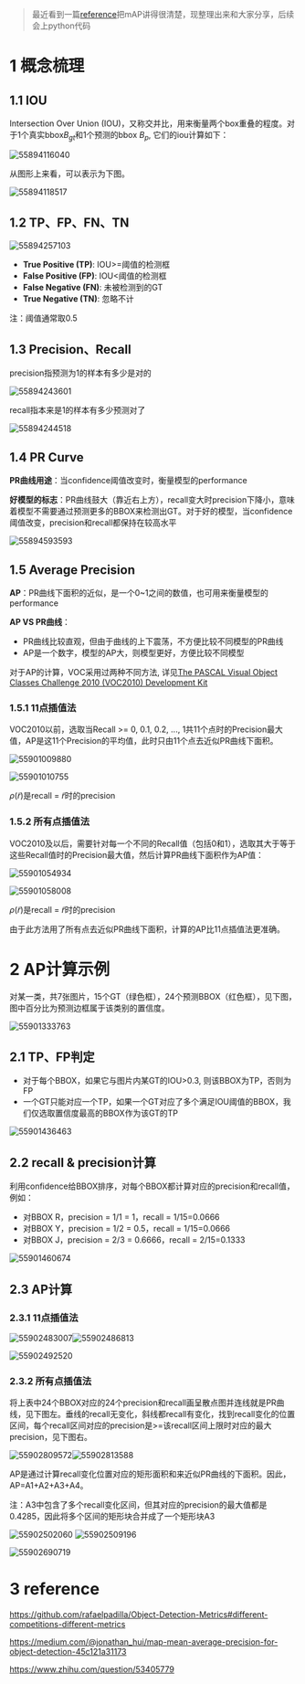 > 最近看到一篇[reference](https://github.com/rafaelpadilla/Object-Detection-Metrics#different-competitions-different-metrics)把mAP讲得很清楚，现整理出来和大家分享，后续会上python代码

# 1 概念梳理

## 1.1 IOU

Intersection Over Union (IOU)，又称交并比，用来衡量两个box重叠的程度。对于1个真实bbox$B_{gt}$和1个预测的bbox $B_p$, 它们的iou计算如下：

![55894116040](assets/1558941160408.png)

从图形上来看，可以表示为下图。

![55894118517](assets/1558941185170.png)





## 1.2 TP、FP、FN、TN

![55894257103](assets/1558942571037.png)

- **True Positive (TP)**:  IOU>=阈值的检测框
- **False Positive (FP)**: IOU<阈值的检测框
- **False Negative (FN)**: 未被检测到的GT
- **True Negative (TN)**: 忽略不计

注：阈值通常取0.5

## 1.3 Precision、Recall

precision指预测为1的样本有多少是对的



![55894243601](assets/1558942436013.png)

recall指本来是1的样本有多少预测对了

![55894244518](assets/1558942445186.png)

## 1.4 PR Curve

**PR曲线用途**：当confidence阈值改变时，衡量模型的performance

**好模型的标志**：PR曲线鼓大（靠近右上方），recall变大时precision下降小，意味着模型不需要通过预测更多的BBOX来检测出GT。对于好的模型，当confidence阈值改变，precision和recall都保持在较高水平

![55894593593](assets/1558945935937.png)

## 1.5 Average Precision

**AP**：PR曲线下面积的近似，是一个0~1之间的数值，也可用来衡量模型的performance

**AP VS PR曲线**：

* PR曲线比较直观，但由于曲线的上下震荡，不方便比较不同模型的PR曲线
* AP是一个数字，模型的AP大，则模型更好，方便比较不同模型

对于AP的计算，VOC采用过两种不同方法, 详见[The PASCAL Visual Object Classes Challenge 2010 (VOC2010) Development Kit](https://link.zhihu.com/?target=http%3A//host.robots.ox.ac.uk/pascal/VOC/voc2010/htmldoc/devkit_doc.html%23SECTION00044000000000000000)

### 1.5.1 11点插值法

VOC2010以前，选取当Recall >= 0, 0.1, 0.2, ..., 1共11个点时的Precision最大值，AP是这11个Precision的平均值，此时只由11个点去近似PR曲线下面积。

![55901009880](assets/1559010098803.png)

![55901010755](assets/1559010107553.png)

$\rho(\tilde{r})$是recall = $\tilde{r}$时的precision

### 1.5.2 所有点插值法

VOC2010及以后，需要针对每一个不同的Recall值（包括0和1），选取其大于等于这些Recall值时的Precision最大值，然后计算PR曲线下面积作为AP值：

![55901054934](assets/1559010549345.png)

![55901058008](assets/1559010580081.png)

$\rho(\tilde{r})$是recall = $\tilde{r}$时的precision

由于此方法用了所有点去近似PR曲线下面积，计算的AP比11点插值法更准确。

# 2 AP计算示例

对某一类，共7张图片，15个GT（绿色框），24个预测BBOX（红色框），见下图，图中百分比为预测边框属于该类别的置信度。

![55901333763](assets/1559013337635.png)

## 2.1 TP、FP判定

* 对于每个BBOX，如果它与图片内某GT的IOU>0.3, 则该BBOX为TP，否则为FP
* 一个GT只能对应一个TP，如果一个GT对应了多个满足IOU阈值的BBOX，我们仅选取置信度最高的BBOX作为该GT的TP

![55901436463](assets/1559014364635.png)

## 2.2 recall & precision计算

利用confidence给BBOX排序，对每个BBOX都计算对应的precision和recall值，例如：

* 对BBOX R，precision = 1/1 = 1，recall = 1/15=0.0666
* 对BBOX Y，precision = 1/2 = 0.5，recall = 1/15=0.0666
* 对BBOX J，precision = 2/3 = 0.6666，recall = 2/15=0.1333

![55901460674](assets/1559014606746.png)

## 2.3 AP计算

### 2.3.1 11点插值法

![55902483007](assets/1559024830070.png)![55902486813](assets/1559024868138.png)

![55902492520](assets/1559024925205.png)

### 2.3.2 所有点插值法

将上表中24个BBOX对应的24个precision和recall画呈散点图并连线就是PR曲线，见下图左。垂线的recall无变化，斜线都recall有变化，找到recall变化的位置区间，每个recall区间对应的precision是>=该recall区间上限时对应的最大precision，见下图右。

![55902809572](assets/1559028095721.png)![55902813588](assets/1559028135881.png)

AP是通过计算recall变化位置对应的矩形面积和来近似PR曲线的下面积。因此，AP=A1+A2+A3+A4。

注：A3中包含了多个recall变化区间，但其对应的precision的最大值都是0.4285，因此将多个区间的矩形块合并成了一个矩形块A3

![55902502060](assets/1559025020605.png)                  ![55902509196](assets/1559025091963.png)

![55902690719](assets/1559026907192.png)

# 3 reference

<https://github.com/rafaelpadilla/Object-Detection-Metrics#different-competitions-different-metrics>

<https://medium.com/@jonathan_hui/map-mean-average-precision-for-object-detection-45c121a31173>

<https://www.zhihu.com/question/53405779>
